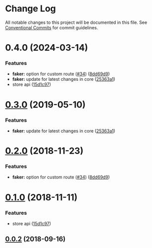 # Change Log

All notable changes to this project will be documented in this file.
See [Conventional Commits](https://conventionalcommits.org) for commit guidelines.

# 0.4.0 (2024-03-14)


### Features

* **faker:** option for custom route ([#34](https://github.com/gridsome/gridsome/tree/master/packages/source-faker/issues/34)) ([8dd69d9](https://github.com/gridsome/gridsome/tree/master/packages/source-faker/commit/8dd69d95cad57b617fe4e5c12a803d9b34a4db46))
* **faker:** update for latest changes in core ([25363a1](https://github.com/gridsome/gridsome/tree/master/packages/source-faker/commit/25363a1cd9d30fdfe3c1edfbab35768eb488ca77))
* store api ([15d1c97](https://github.com/gridsome/gridsome/tree/master/packages/source-faker/commit/15d1c974199f1e02c450ad43e333274005e59b58))





# [0.3.0](https://github.com/gridsome/gridsome/tree/master/packages/source-faker/compare/@gridsome/source-faker@0.2.0...@gridsome/source-faker@0.3.0) (2019-05-10)


### Features

* **faker:** update for latest changes in core ([25363a1](https://github.com/gridsome/gridsome/tree/master/packages/source-faker/commit/25363a1))







<a name="0.2.0"></a>
# [0.2.0](https://github.com/gridsome/gridsome/compare/@gridsome/source-faker@0.1.0...@gridsome/source-faker@0.2.0) (2018-11-23)


### Features

* **faker:** option for custom route ([#34](https://github.com/gridsome/gridsome/issues/34)) ([8dd69d9](https://github.com/gridsome/gridsome/commit/8dd69d9))


<a name="0.1.0"></a>
# [0.1.0](https://github.com/gridsome/gridsome/compare/142896c2454016dc989a7872faffec7263fc658c...@gridsome/source-faker@0.1.0) (2018-11-11)


### Features

* store api ([15d1c97](https://github.com/gridsome/gridsome/commit/15d1c97))



<a name="0.0.2"></a>
## [0.0.2](https://github.com/gridsome/gridsome/compare/142896c2454016dc989a7872faffec7263fc658c...@gridsome/source-faker@0.1.0) (2018-09-16)
